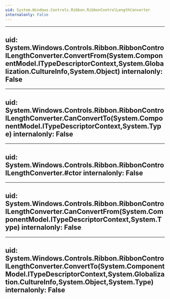 ```yaml
---
uid: System.Windows.Controls.Ribbon.RibbonControlLengthConverter
internalonly: False
---
```


---
uid: System.Windows.Controls.Ribbon.RibbonControlLengthConverter.ConvertFrom(System.ComponentModel.ITypeDescriptorContext,System.Globalization.CultureInfo,System.Object)
internalonly: False
---

---
uid: System.Windows.Controls.Ribbon.RibbonControlLengthConverter.CanConvertTo(System.ComponentModel.ITypeDescriptorContext,System.Type)
internalonly: False
---

---
uid: System.Windows.Controls.Ribbon.RibbonControlLengthConverter.#ctor
internalonly: False
---

---
uid: System.Windows.Controls.Ribbon.RibbonControlLengthConverter.CanConvertFrom(System.ComponentModel.ITypeDescriptorContext,System.Type)
internalonly: False
---

---
uid: System.Windows.Controls.Ribbon.RibbonControlLengthConverter.ConvertTo(System.ComponentModel.ITypeDescriptorContext,System.Globalization.CultureInfo,System.Object,System.Type)
internalonly: False
---
